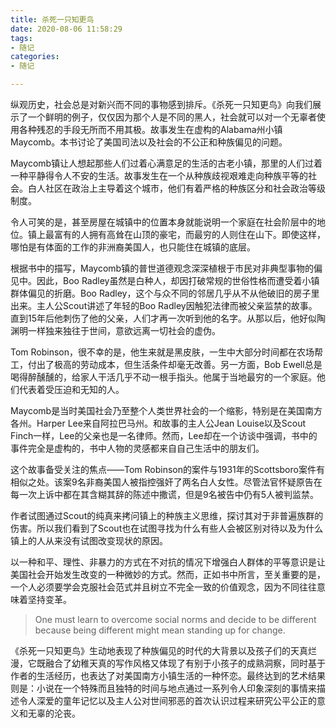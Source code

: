 ```yaml
---
title: 杀死一只知更鸟
date: 2020-08-06 11:58:29
tags:
- 随记
categories:
- 随记

---
```


纵观历史，社会总是对新兴而不同的事物感到排斥。《杀死一只知更鸟》向我们展示了一个鲜明的例子，仅仅因为那个人是不同的黑人，社会就可以对一个无辜者使用各种残忍的手段无所而不用其极。故事发生在虚构的Alabama州小镇Maycomb。本书讨论了美国司法以及社会的不公正和种族偏见的问题。

Maycomb镇让人想起那些人们过着心满意足的生活的古老小镇，那里的人们过着一种平静得令人不安的生活。故事发生在一个从种族歧视艰难走向种族平等的社会。白人社区在政治上主导着这个城市，他们有着严格的种族区分和社会政治等级制度。

令人可笑的是，甚至房屋在城镇中的位置本身就能说明一个家庭在社会阶层中的地位。镇上最富有的人拥有高耸在山顶的豪宅，而最穷的人则住在山下。即使这样，哪怕是有体面的工作的非洲裔美国人，也只能住在城镇的底层。

根据书中的描写，Maycomb镇的普世道德观念深深植根于市民对非典型事物的偏见中。因此，Boo Radley虽然是白种人，却因打破常规的世俗性格而遭受着小镇群体偏见的折磨。Boo Radley，这个与众不同的邻居几乎从不从他破旧的房子里出来。主人公Scout讲述了年轻的Boo Radley因触犯法律而被父亲监禁的故事。直到15年后他刺伤了他的父亲，人们才再一次听到他的名字。从那以后，他好似陶渊明一样独来独往于世间，意欲远离一切社会的虚伪。

Tom Robinson，很不幸的是，他生来就是黑皮肤，一生中大部分时间都在农场帮工，付出了极高的劳动成本，但生活条件却毫无改善。另一方面，Bob Ewell总是喝得醉醺醺的，给家人干活几乎不动一根手指头。他属于当地最穷的一个家庭。他们代表着受压迫和无知的人。

Maycomb是当时美国社会乃至整个人类世界社会的一个缩影，特别是在美国南方各州。Harper Lee来自阿拉巴马州。和故事的主人公Jean Louise以及Scout Finch一样，Lee的父亲也是一名律师。然而，Lee却在一个访谈中强调，书中的事件完全是虚构的，书中人物的灵感都来自自己生活中的朋友们。

这个故事备受关注的焦点——Tom Robinson的案件与1931年的Scottsboro案件有相似之处。该案9名非裔美国人被指控强奸了两名白人女性。尽管法官怀疑原告在每一次上诉中都在其含糊其辞的陈述中撒谎，但是9名被告中仍有5人被判监禁。

作者试图通过Scout的纯真来拷问镇上的种族主义思维，探讨其对于非普遍族群的伤害。所以我们看到了Scout也在试图寻找为什么有些人会被区别对待以及为什么镇上的人从来没有试图改变现状的原因。

以一种和平、理性、非暴力的方式在不对抗的情况下增强白人群体的平等意识是让美国社会开始发生改变的一种微妙的方式。然而，正如书中所言，至关重要的是，一个人必须要学会克服社会范式并且树立不完全一致的价值观念，因为不同往往意味着坚持变革。

>One must learn to overcome social norms and decide to be different because being different might mean standing up for change.

《杀死一只知更鸟》生动地表现了种族偏见的时代的大背景以及孩子们的天真烂漫，它既融合了幼稚天真的写作风格又体现了有别于小孩子的成熟洞察，同时基于作者的生活经历，也表达了对美国南方小镇生活的一种怀恋。最终达到的艺术结果则是：小说在一个特殊而且独特的时间与地点通过一系列令人印象深刻的事情来描述令人深爱的童年记忆以及主人公对世间邪恶的首次认识过程来研究公平公正的意义和无辜的沦丧。